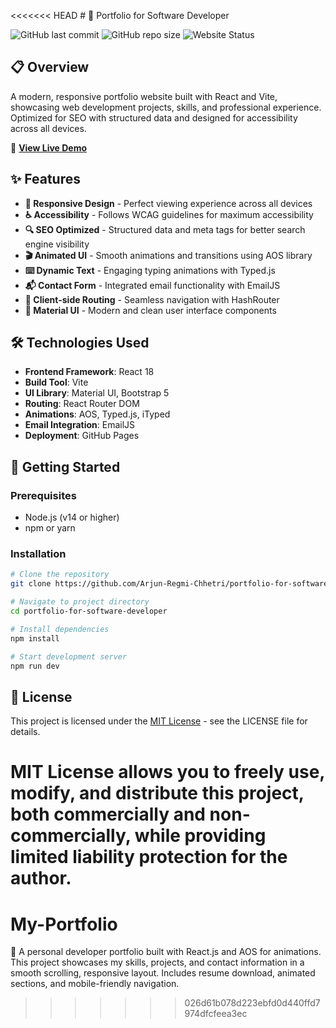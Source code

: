 <<<<<<< HEAD
﻿# 🚀 Portfolio for Software Developer

![GitHub last commit](https://img.shields.io/github/last-commit/Arjun-Regmi-Chhetri/portfolio-for-software-developer)
![GitHub repo size](https://img.shields.io/github/repo-size/Arjun-Regmi-Chhetri/portfolio-for-software-developer)
![Website Status](https://img.shields.io/website?url=https%3A%2F%2Farjun-regmi-chhetri.github.io%2Fportfolio-for-software-developer%2F)

## 📋 Overview

A modern, responsive portfolio website built with React and Vite, showcasing web development projects, skills, and professional experience. Optimized for SEO with structured data and designed for accessibility across all devices.

🔗 **[View Live Demo](https://arjun-regmi-chhetri.github.io/portfolio-for-software-developer/)**


## ✨ Features

- **📱 Responsive Design** - Perfect viewing experience across all devices
- **♿ Accessibility** - Follows WCAG guidelines for maximum accessibility
- **🔍 SEO Optimized** - Structured data and meta tags for better search engine visibility
- **🎬 Animated UI** - Smooth animations and transitions using AOS library
- **⌨️ Dynamic Text** - Engaging typing animations with Typed.js
- **📬 Contact Form** - Integrated email functionality with EmailJS
- **🧭 Client-side Routing** - Seamless navigation with HashRouter
- **🎨 Material UI** - Modern and clean user interface components

## 🛠️ Technologies Used

- **Frontend Framework**: React 18
- **Build Tool**: Vite
- **UI Library**: Material UI, Bootstrap 5
- **Routing**: React Router DOM
- **Animations**: AOS, Typed.js, iTyped
- **Email Integration**: EmailJS
- **Deployment**: GitHub Pages

## 🚀 Getting Started

### Prerequisites

- Node.js (v14 or higher)
- npm or yarn

### Installation

```bash
# Clone the repository
git clone https://github.com/Arjun-Regmi-Chhetri/portfolio-for-software-developer.git

# Navigate to project directory
cd portfolio-for-software-developer

# Install dependencies
npm install

# Start development server
npm run dev

```

## 📄 License

This project is licensed under the [MIT License](LICENSE) - see the LICENSE file for details.

MIT License allows you to freely use, modify, and distribute this project, both commercially and non-commercially, while providing limited liability protection for the author.
=======
# My-Portfolio
💼 A personal developer portfolio built with React.js and AOS for animations. This project showcases my skills, projects, and contact information in a smooth scrolling, responsive layout. Includes resume download, animated sections, and mobile-friendly navigation.
>>>>>>> 026d61b078d223ebfd0d440ffd7974dfcfeea3ec

